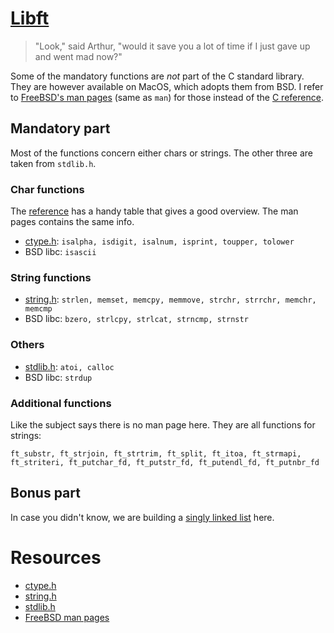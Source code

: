 # [Libft][intra-libft]
> "Look," said Arthur, "would it save you a lot of time if I just gave up and went mad now?"

Some of the mandatory functions are *not* part of the C standard library. They are however available on MacOS, which adopts them from BSD. I refer to [FreeBSD's man pages][freebsd] (same as `man`) for those instead of the [C reference][cref].

## Mandatory part
Most of the functions concern either chars or strings. The other three are taken from `stdlib.h`.

### Char functions
The [reference][ctype_h] has a handy table that gives a good overview. The man pages contains the same info.

- [ctype.h][ctype_h]: `isalpha, isdigit, isalnum, isprint, toupper, tolower`
- BSD libc: `isascii`

### String functions
- [string.h][string_h]: `strlen, memset, memcpy, memmove, strchr, strrchr, memchr, memcmp`
- BSD libc: `bzero, strlcpy, strlcat, strncmp, strnstr`

### Others
- [stdlib.h][stdlib_h]: `atoi, calloc`
- BSD libc: `strdup`

### Additional functions
Like the subject says there is no man page here. They are all functions for strings:

`ft_substr, ft_strjoin, ft_strtrim, ft_split, ft_itoa, ft_strmapi, ft_striteri, ft_putchar_fd, ft_putstr_fd, ft_putendl_fd, ft_putnbr_fd`

## Bonus part
In case you didn't know, we are building a [singly linked list][wiki_ll] here.

# Resources
- [ctype.h][ctype_h]
- [string.h][string_h]
- [stdlib.h][stdlib_h]
- [FreeBSD man pages][freebsd]

[intra-libft]:		https://projects.intra.42.fr/projects/42cursus-libft
[cref]:             https://cplusplus.com/reference/clibrary/
[freebsd]:          https://man.freebsd.org/cgi/man.cgi
[string_h]:         https://cplusplus.com/reference/cstring/
[ctype_h]:          https://cplusplus.com/reference/cctype/
[stdlib_h]:         https://cplusplus.com/reference/cstdlib/
[wiki_ll]:          https://en.wikipedia.org/wiki/Linked_list

